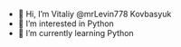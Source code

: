 - 👋 Hi, I’m Vitaliy @mrLevin778 Kovbasyuk
- 👀 I’m interested in Python
- 🌱 I’m currently learning Python
